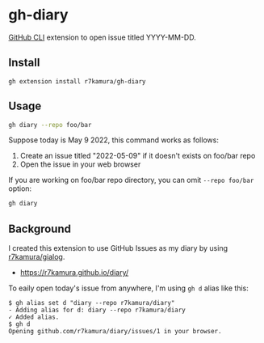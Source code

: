# gh-diary

[GitHub CLI](https://github.com/cli/cli) extension to open issue titled YYYY-MM-DD.

## Install

```
gh extension install r7kamura/gh-diary
```

## Usage

```bash
gh diary --repo foo/bar
```

Suppose today is May 9 2022, this command works as follows:

1. Create an issue titled "2022-05-09" if it doesn't exists on foo/bar repo
2. Open the issue in your web browser

If you are working on foo/bar repo directory, you can omit `--repo foo/bar` option:

```bash
gh diary
```

## Background

I created this extension to use GitHub Issues as my diary by using [r7kamura/gialog](https://github.com/r7kamura/gialog).

- https://r7kamura.github.io/diary/

To eaily open today's issue from anywhere, I'm using `gh d` alias like this:

```console
$ gh alias set d "diary --repo r7kamura/diary"
- Adding alias for d: diary --repo r7kamura/diary
✓ Added alias.
$ gh d
Opening github.com/r7kamura/diary/issues/1 in your browser.
```
